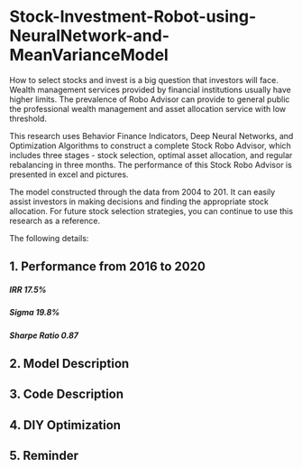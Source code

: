 # Stock-Investment-Robot-using-NeuralNetwork-and-MeanVarianceModel

How to select stocks and invest is a big question that investors will face. Wealth management services provided by financial institutions usually have higher limits. The prevalence of Robo Advisor can provide to general public the professional wealth management and asset allocation service with low threshold.

This research uses Behavior Finance Indicators, Deep Neural Networks, and Optimization Algorithms to construct a complete Stock Robo Advisor, which includes three stages - stock selection, optimal asset allocation, and regular rebalancing in three months. The performance of this Stock Robo Advisor is presented in excel and pictures.

The model constructed through the data from 2004 to 201. It can easily assist investors in making decisions and finding the appropriate stock allocation. For future stock selection strategies, you can continue to use this research as a reference.

The following details:


## 1. Performance from 2016 to 2020

##### IRR 17.5%
##### Sigma 19.8%
##### Sharpe Ratio 0.87



## 2. Model Description




## 3. Code Description




## 4. DIY Optimization




## 5. Reminder




